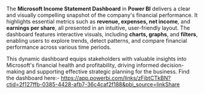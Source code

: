 The **Microsoft Income Statement Dashboard** in **Power BI** delivers a clear and visually compelling snapshot of the company's financial performance. It highlights essential metrics such as **revenue, expenses, net income**, and **earnings per share**, all presented in an intuitive, user-friendly layout. The dashboard features interactive visuals, including **charts, graphs**, and **filters**, enabling users to explore trends, detect patterns, and compare financial performance across various time periods.  

This dynamic dashboard equips stakeholders with valuable insights into Microsoft's financial health and profitability, driving informed decision-making and supporting effective strategic planning for the business.
Find the dashboard here:- https://app.powerbi.com/links/zFibtCTkBN?ctid=2f127ffb-0385-4428-afb7-36c4caf2f188&pbi_source=linkShare
